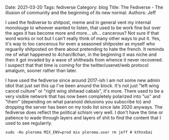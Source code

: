 Date: 2021-03-20
Tags: fediverse
Category: blog
Title: The Fediverse - The illusion of community and the beginning of its new normal.
Authors: Jeff

I used the fediverse to shitpost, meme and in general vent my internal monolouge to whoever wanted to listen, that used to be work fine but over the ages it has become more and more... uh... cancerous? Not sure if that word works or not but I can't really think of many other ways to put it. Yes, it's way to too cancerous for even a seasoned shitposter as myself who reguarlly shitposted on there about pretending to hate the french. It reminds me of what happened to 4chan/8chan, in the beginning it was niche and then it got invaded by a wave of shitheads from whence it never recovered. I suspect that that time is coming for the twitter/usenet/web protocol amalgum, sooner rather than later.

I have used the fediverse since around 2017-ish I am not some new admin idiot that just set this up I've been around the block. It's not just "left wing cancel culture" or "right wing shitwad cabals", it's more. There used to be a very visible network that has now been completely polarized into "us" and "them" (depending on what paranoid delusions you subscribe to) and dropping the server has been on my todo list since late 2020 anyways. The fediverse does reflect the political schism very well. I don't have the time or patience to wade through layers and layers of shit to find the content that I used to see regularrly.

`sudo -Hu pleroma MIX_ENV=prod mix pleroma.user rm jeff # kthnxbai` 
